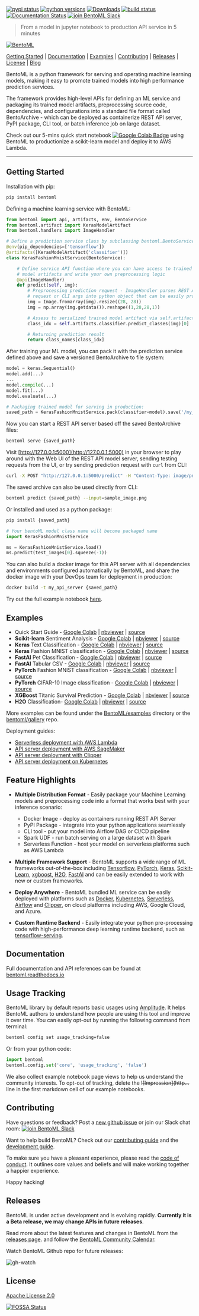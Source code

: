 [![pypi status](https://img.shields.io/pypi/v/bentoml.svg)](https://pypi.org/project/BentoML)
[![python versions](https://img.shields.io/pypi/pyversions/bentoml.svg)](https://travis-ci.org/bentoml/BentoML)
[![Downloads](https://pepy.tech/badge/bentoml)](https://pepy.tech/project/bentoml)
[![build status](https://travis-ci.org/bentoml/BentoML.svg?branch=master)](https://travis-ci.org/bentoml/BentoML)
[![Documentation Status](https://readthedocs.org/projects/bentoml/badge/?version=latest)](https://bentoml.readthedocs.io/en/latest/?badge=latest)
[![join BentoML Slack](https://badgen.net/badge/Join/BentoML%20Slack/cyan?icon=slack)](http://bit.ly/2N5IpbB)

> From a model in jupyter notebook to production API service in 5 minutes


[![BentoML](https://raw.githubusercontent.com/bentoml/BentoML/master/docs/_static/img/bentoml.png)](https://colab.research.google.com/github/bentoml/BentoML/blob/master/examples/quick-start/bentoml-quick-start-guide.ipynb)

[Getting Started](https://github.com/bentoml/BentoML#getting-started) | [Documentation](http://bentoml.readthedocs.io) | [Examples](https://github.com/bentoml/BentoML#examples) | [Contributing](https://github.com/bentoml/BentoML#contributing) | [Releases](https://github.com/bentoml/BentoML#releases) | [License](https://github.com/bentoml/BentoML/blob/master/LICENSE) | [Blog](https://medium.com/bentoml)


BentoML is a python framework for serving and operating machine learning
models, making it easy to promote trained models into high performance prediction
services.

The framework provides high-level APIs for defining an ML service and packaging
its trained model artifacts, preprocessing source code, dependencies, and
configurations into a standard file format called BentoArchive - which can be
deployed as containerize REST API server, PyPI package, CLI tool, or batch
inference job on large dataset.


Check out our 5-mins quick start notebook [![Google Colab Badge](https://colab.research.google.com/assets/colab-badge.svg)](https://colab.research.google.com/github/bentoml/BentoML/blob/master/examples/quick-start/bentoml-quick-start-guide.ipynb) using BentoML to productionize a scikit-learn model and deploy it to AWS Lambda.

---

## Getting Started

Installation with pip:
```bash
pip install bentoml
```

Defining a machine learning service with BentoML:

```python
from bentoml import api, artifacts, env, BentoService
from bentoml.artifact import KerasModelArtifact
from bentoml.handlers import ImageHandler

# Define a prediction service class by subclassing bentoml.BentoService
@env(pip_dependencies=['tensorflow'])
@artifacts([KerasModelArtifact('classifier')])
class KerasFashionMnistService(BentoService):

    # Define service API function where you can have access to trained
    # model artifacts and write your own preprocessing logic
    @api(ImageHandler)
    def predict(self, img):
        # Preprocessing prediction request - ImageHandler parses REST API
        # request or CLI args into python object that can be easily processed
        img = Image.fromarray(img).resize((28, 28))
        img = np.array(img.getdata()).reshape((1,28,28,1))

        # Assess to serialized trained model artifact via self.artifacts
        class_idx = self.artifacts.classifier.predict_classes(img)[0]

        # Returning prediction result
        return class_names[class_idx]
```

After training your ML model, you can pack it with the prediction service
defined above and save a versioned BentoArchive to file system:
```python
model = keras.Sequential()
model.add(...)
...
model.compile(...)
model.fit(...)
model.evaluate(...)

# Packaging trained model for serving in production:
saved_path = KerasFashionMnistService.pack(classifier=model).save('/my_bento_archives')
```

Now you can start a REST API server based off the saved BentoArchive files:
```bash
bentoml serve {saved_path}
```

Visit [http://127.0.0.1:5000](http://127.0.0.1:5000) in your browser to play
around with the Web UI of the REST API model server, sending testing requests
from the UI, or try sending prediction request with `curl` from CLI:

```bash
curl -X POST "http://127.0.0.1:5000/predict" -H "Content-Type: image/png" --data-binary @sample_image.png
```

The saved archive can also be used directly from CLI:
```bash
bentoml predict {saved_path} --input=sample_image.png
```

Or installed and used as a python package:
```bash
pip install {saved_path}
```
```python
# Your bentoML model class name will become packaged name
import KerasFashionMnistService

ms = KerasFashionMnistService.load()
ms.predict(test_images[0].squeeze(-1))
```

You can also build a docker image for this API server with all dependencies and
environments configured automatically by BentoML, and share the docker image 
with your DevOps team for deployment in production:
```bash
docker build -t my_api_server {saved_path}
```

Try out the full example notebook
[here](https://github.com/bentoml/gallery/blob/master/pytorch/cifar10_image_classification/notebook.ipynb).


## Examples

- Quick Start Guide - [Google Colab](https://colab.research.google.com/github/bentoml/BentoML/blob/master/examples/quick-start/bentoml-quick-start-guide.ipynb) | [nbviewer](https://nbviewer.jupyter.org/github/bentoml/BentoML/blob/master/examples/quick-start/bentoml-quick-start-guide.ipynb) | [source](https://github.com/bentoml/BentoML/blob/master/examples/quick-start/bentoml-quick-start-guide.ipynb)
- **Scikit-learn** Sentiment Analysis - [Google Colab](https://colab.research.google.com/github/bentoml/BentoML/blob/master/examples/sklearn-sentiment-clf/sklearn-sentiment-clf.ipynb) | [nbviewer](https://nbviewer.jupyter.org/github/bentoml/BentoML/blob/master/examples/sklearn-sentiment-clf/sklearn-sentiment-clf.ipynb) | [source](https://github.com/bentoml/BentoML/blob/master/examples/sklearn-sentiment-clf/sklearn-sentiment-clf.ipynb)
- **Keras** Text Classification - [Google Colab](https://colab.research.google.com/github/bentoml/BentoML/blob/master/examples/keras-text-classification/keras-text-classification.ipynb) | [nbviewer](https://nbviewer.jupyter.org/github/bentoml/BentoML/blob/master/examples/keras-text-classification/keras-text-classification.ipynb) | [source](https://github.com/bentoml/BentoML/blob/master/examples/keras-text-classification/keras-text-classification.ipynb)
- **Keras** Fashion MNIST classification - [Google Colab](https://colab.research.google.com/github/bentoml/BentoML/blob/master/examples/keras-fashion-mnist/keras-fashion-mnist-classification.ipynb) | [nbviewer](https://nbviewer.jupyter.org/github/bentoml/BentoML/blob/master/examples/keras-fashion-mnist/keras-fashion-mnist-classification.ipynb) | [source](https://github.com/bentoml/BentoML/blob/master/examples/keras-fashion-mnist/keras-fashion-mnist-classification.ipynb)
- **FastAI** Pet Classification - [Google Colab](https://colab.research.google.com/github/bentoml/gallery/blob/master/fast-ai/pet-classification/notebook.ipynb) | [nbviewer](https://nbviewer.jupyter.org/github/bentoml/gallery/blob/master/fast-ai/pet-classification/notebook.ipynb) | [source](https://github.com/bentoml/gallery/blob/master/fast-ai/pet-classification/notebook.ipynb)
- **FastAI** Tabular CSV - [Google Colab](https://colab.research.google.com/github/bentoml/gallery/blob/master/fast-ai/tabular-csv/notebook.ipynb) | [nbviewer](https://nbviewer.jupyter.org/github/bentoml/gallery/blob/master/fast-ai/tabular-csv/notebook.ipynb) | [source](https://github.com/bentoml/gallery/blob/master/fast-ai/tabular-csv/notebook.ipynb)
- **PyTorch** Fashion MNIST classification - [Google Colab](https://colab.research.google.com/github/bentoml/BentoML/blob/master/examples/pytorch-fashion-mnist/pytorch-fashion-mnist.ipynb) | [nbviewer](https://nbviewer.jupyter.org/github/bentoml/BentoML/blob/master/examples/pytorch-fashion-mnist/pytorch-fashion-mnist.ipynb) | [source](https://github.com/bentoml/BentoML/blob/master/examples/pytorch-fashion-mnist/pytorch-fashion-mnist.ipynb)
- **PyTorch** CIFAR-10 Image classification - [Google Colab](https://colab.research.google.com/github/bentoml/gallery/blob/master/pytorch/cifar10_image_classification/notebook.ipynb) | [nbviewer](https://nbviewer.jupyter.org/github/gallery/blob/master/pytorch/cifar10_image_classification/notebook.ipynb) | [source](https://github.com/bentoml/gallery/blob/master/pytorch/cifar10_image_classification/notebook.ipynb)
- **XGBoost** Titanic Survival Prediction - [Google Colab](https://colab.research.google.com/github/bentoml/BentoML/blob/master/examples/xgboost-predict-titanic-survival/XGBoost-titanic-survival-prediction.ipynb) | [nbviewer](https://nbviewer.jupyter.org/github/bentoml/BentoML/blob/master/examples/xgboost-predict-titanic-survival/XGBoost-titanic-survival-prediction.ipynb) | [source](https://github.com/bentoml/BentoML/blob/master/examples/xgboost-predict-titanic-survival/XGBoost-titanic-survival-prediction.ipynb)
- **H2O** Classification- [Google Colab](https://colab.research.google.com/github/bentoml/BentoML/blob/master/examples/h2o-classification/h2o-classification.ipynb) | [nbviewer](https://nbviewer.jupyter.org/github/bentoml/BentoML/blob/master/examples/h2o-classification/h2o-classification.ipynb) | [source](https://github.com/bentoml/BentoML/blob/master/examples/h2o-classification/h2o-classification.ipynb) 

More examples can be found under the
[BentoML/examples](https://github.com/bentoml/BentoML/tree/master/examples)
directory or the [bentoml/gallery](https://github.com/bentoml/gallery) repo.


Deployment guides:
- [Serverless deployment with AWS Lambda](https://github.com/bentoml/BentoML/blob/master/examples/deploy-with-serverless)
- [API server deployment with AWS SageMaker](https://github.com/bentoml/BentoML/blob/master/examples/deploy-with-sagemaker)
- [API server deployment with Clipper](https://github.com/bentoml/BentoML/blob/master/example/deploy-with-clipper/deploy-iris-classifier-to-clipper.ipynb)
- [API server deployment on Kubernetes](https://github.com/bentoml/BentoML/tree/master/examples/deploy-with-kubernetes)


## Feature Highlights

* __Multiple Distribution Format__ - Easily package your Machine Learning models
  and preprocessing code into a format that works best with your inference scenario:
  * Docker Image - deploy as containers running REST API Server
  * PyPI Package - integrate into your python applications seamlessly
  * CLI tool - put your model into Airflow DAG or CI/CD pipeline
  * Spark UDF - run batch serving on a large dataset with Spark
  * Serverless Function - host your model on serverless platforms such as AWS Lambda

* __Multiple Framework Support__ - BentoML supports a wide range of ML frameworks
  out-of-the-box including [Tensorflow](https://github.com/tensorflow/tensorflow/),
  [PyTorch](https://github.com/pytorch/pytorch),
  [Keras](https://keras.io/),
  [Scikit-Learn](https://github.com/scikit-learn/scikit-learn),
  [xgboost](https://github.com/dmlc/xgboost),
  [H2O](https://github.com/h2oai/h2o-3),
  [FastAI](https://github.com/fastai/fastai) and can be easily extended to work
  with new or custom frameworks.

* __Deploy Anywhere__ - BentoML bundled ML service can be easily deployed with
  platforms such as [Docker](https://www.docker.com/),
  [Kubernetes](https://kubernetes.io/),
  [Serverless](https://github.com/serverless/serverless),
  [Airflow](https://airflow.apache.org) and [Clipper](http://clipper.ai),
  on cloud platforms including AWS, Google Cloud, and Azure.

* __Custom Runtime Backend__ - Easily integrate your python pre-processing code with
  high-performance deep learning runtime backend, such as
  [tensorflow-serving](https://github.com/tensorflow/serving).


## Documentation

Full documentation and API references can be found at [bentoml.readthedocs.io](http://bentoml.readthedocs.io)


## Usage Tracking

BentoML library by default reports basic usages using
[Amplitude](https://amplitude.com). It helps BentoML authors to understand how
people are using this tool and improve it over time. You can easily opt-out by
running the following command from terminal:

```bash
bentoml config set usage_tracking=false
```

Or from your python code:
```python
import bentoml
bentoml.config.set('core', 'usage_tracking', 'false')
```

We also collect example notebook page views to help us understand the community
interests. To opt-out of tracking, delete the ~~!\[Impression\]\(http...~~ line in the first
markdown cell of our example notebooks. 


## Contributing

Have questions or feedback? Post a [new github issue](https://github.com/bentoml/BentoML/issues/new/choose)
or join our Slack chat room: [![join BentoML Slack](https://badgen.net/badge/Join/BentoML%20Slack/cyan?icon=slack)](http://bit.ly/2N5IpbB)

Want to help build BentoML? Check out our
[contributing guide](https://github.com/bentoml/BentoML/blob/master/CONTRIBUTING.md) and the
[development guide](https://github.com/bentoml/BentoML/blob/master/DEVELOPMENT.md).

To make sure you have a pleasant experience, please read the [code of conduct](https://github.com/bentoml/BentoML/blob/master/CODE_OF_CONDUCT.md).
It outlines core values and beliefs and will make working together a happier experience.

Happy hacking!

## Releases

BentoML is under active development and is evolving rapidly. **Currently it is a
Beta release, we may change APIs in future releases**.

Read more about the latest features and changes in BentoML from the [releases page](https://github.com/bentoml/BentoML/releases).
and follow the [BentoML Community Calendar](http://bit.ly/2XvUiM2).

Watch BentoML Github repo for future releases:

![gh-watch](https://raw.githubusercontent.com/bentoml/BentoML/master/docs/_static/img/gh-watch-screenshot.png)


## License

[Apache License 2.0](https://github.com/bentoml/BentoML/blob/master/LICENSE)


[![FOSSA Status](https://app.fossa.io/api/projects/git%2Bgithub.com%2Fbentoml%2FBentoML.svg?type=large)](https://app.fossa.io/projects/git%2Bgithub.com%2Fbentoml%2FBentoML?ref=badge_large)
